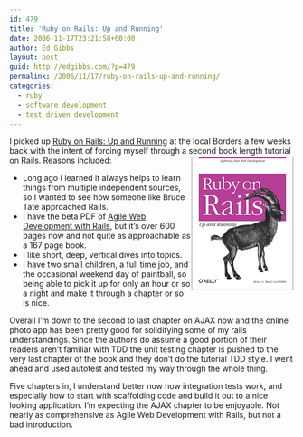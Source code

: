 ```yaml
---
id: 479
title: 'Ruby on Rails: Up and Running'
date: 2006-11-17T23:21:58+00:00
author: Ed Gibbs
layout: post
guid: http://edgibbs.com/?p=479
permalink: /2006/11/17/ruby-on-rails-up-and-running/
categories:
  - ruby
  - software development
  - test driven development
---
```

I picked up [Ruby on Rails: Up and Running](http://www.oreilly.com/catalog/rubyrails/) at the local Borders a few weeks back with the intent of forcing myself through a second book length tutorial on Rails. Reasons included: <img src="/images/rails_up_and_running.gif" align="right" hspace="2" vspace="2" />

  * Long ago I learned it always helps to learn things from multiple independent sources, so I wanted to see how someone like Bruce Tate approached Rails.
  * I have the beta PDF of [Agile Web Development with Rails](http://www.pragmaticprogrammer.com/title/rails/), but it&#8217;s over 600 pages now and not quite as approachable as a 167 page book.
  * I like short, deep, vertical dives into topics.
  * I have two small children, a full time job, and the occasional weekend day of paintball, so being able to pick it up for only an hour or so a night and make it through a chapter or so is nice. 

Overall I&#8217;m down to the second to last chapter on AJAX now and the online photo app has been pretty good for solidifying some of my rails understandings. Since the authors do assume a good portion of their readers aren&#8217;t familiar with TDD the unit testing chapter is pushed to the very last chapter of the book and they don&#8217;t do the tutorial TDD style. I went ahead and used autotest and tested my way through the whole thing.

Five chapters in, I understand better now how integration tests work, and especially how to start with scaffolding code and build it out to a nice looking application. I&#8217;m expecting the AJAX chapter to be enjoyable. Not nearly as comprehensive as Agile Web Development with Rails, but not a bad introduction.